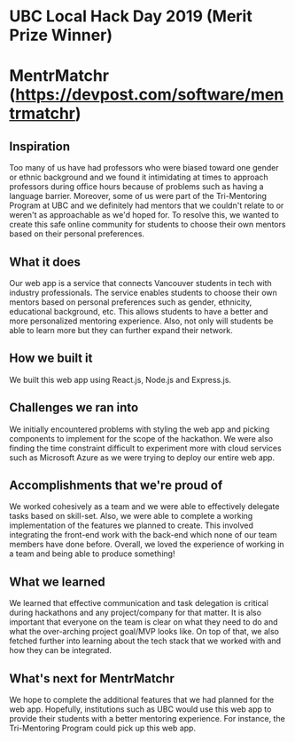 # UBC Local Hack Day 2019 (Merit Prize Winner)
# MentrMatchr (https://devpost.com/software/mentrmatchr)

## Inspiration
Too many of us have had professors who were biased toward one gender or ethnic background and we found it intimidating at times to approach professors during office hours because of problems such as having a language barrier. Moreover, some of us were part of the Tri-Mentoring Program at UBC and we definitely had mentors that we couldn't relate to or weren't as approachable as we'd hoped for. To resolve this, we wanted to create this safe online community for students to choose their own mentors based on their personal preferences.

## What it does
Our web app is a service that connects Vancouver students in tech with industry professionals. The service enables students to choose their own mentors based on personal preferences such as gender, ethnicity, educational background, etc. This allows students to have a better and more personalized mentoring experience. Also, not only will students be able to learn more but they can further expand their network.

## How we built it
We built this web app using React.js, Node.js and Express.js.

## Challenges we ran into
We initially encountered problems with styling the web app and picking components to implement for the scope of the hackathon. We were also finding the time constraint difficult to experiment more with cloud services such as Microsoft Azure as we were trying to deploy our entire web app.

## Accomplishments that we're proud of
We worked cohesively as a team and we were able to effectively delegate tasks based on skill-set. Also, we were able to complete a working implementation of the features we planned to create. This involved integrating the front-end work with the back-end which none of our team members have done before. Overall, we loved the experience of working in a team and being able to produce something!

## What we learned
We learned that effective communication and task delegation is critical during hackathons and any project/company for that matter. It is also important that everyone on the team is clear on what they need to do and what the over-arching project goal/MVP looks like. On top of that, we also fetched further into learning about the tech stack that we worked with and how they can be integrated.

## What's next for MentrMatchr
We hope to complete the additional features that we had planned for the web app. Hopefully, institutions such as UBC would use this web app to provide their students with a better mentoring experience. For instance, the Tri-Mentoring Program could pick up this web app.
